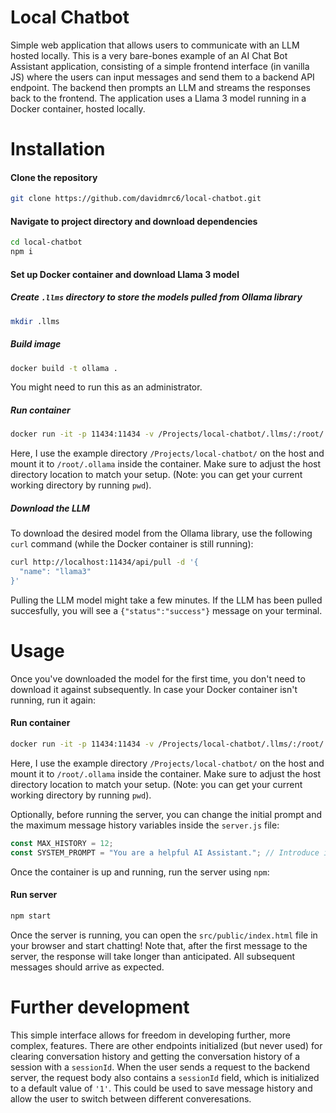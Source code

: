 # Local Chatbot

Simple web application that allows users to communicate with an LLM hosted locally. This is a very bare-bones example of an AI Chat Bot Assistant application, consisting of a simple frontend interface (in vanilla JS) where the users can input messages and send them to a backend API endpoint. The backend then prompts an LLM and streams the responses back to the frontend. The application uses a Llama 3 model running in a Docker container, hosted locally.

# Installation
#### Clone the repository
```bash
git clone https://github.com/davidmrc6/local-chatbot.git
```
#### Navigate to project directory and download dependencies
```bash
cd local-chatbot
npm i
```
#### Set up Docker container and download Llama 3 model
##### Create `.llms` directory to store the models pulled from Ollama library
```bash
mkdir .llms
```
##### Build image
```bash
docker build -t ollama .
```
You might need to run this as an administrator.
##### Run container
```bash
docker run -it -p 11434:11434 -v /Projects/local-chatbot/.llms/:/root/.ollama ollama
```
Here, I use the example directory `/Projects/local-chatbot/` on the host and mount it to `/root/.ollama` inside the container. Make sure to adjust the host directory location to match your setup. (Note: you can get your current working directory by running `pwd`).
##### Download the LLM
To download the desired model from the Ollama library, use the following `curl` command (while the Docker container is still running):
```bash
curl http://localhost:11434/api/pull -d '{
  "name": "llama3"
}'
```
Pulling the LLM model might take a few minutes.
If the LLM has been pulled succesfully, you will see a `{"status":"success"}` message on your terminal.
# Usage
Once you've downloaded the model for the first time, you don't need to download it against subsequently. In case your Docker container isn't running, run it again:
#### Run container
```bash
docker run -it -p 11434:11434 -v /Projects/local-chatbot/.llms/:/root/.ollama ollama
```
Here, I use the example directory `/Projects/local-chatbot/` on the host and mount it to `/root/.ollama` inside the container. Make sure to adjust the host directory location to match your setup. (Note: you can get your current working directory by running `pwd`).


Optionally, before running the server, you can change the initial prompt and the maximum message history variables inside the `server.js` file:
```javascript
const MAX_HISTORY = 12;
const SYSTEM_PROMPT = "You are a helpful AI Assistant."; // Introduce initial prompt here
```

Once the container is up and running, run the server using `npm`:
#### Run server
```bash
npm start
```
Once the server is running, you can open the `src/public/index.html` file in your browser and start chatting!
Note that, after the first message to the server, the response will take longer than anticipated. All subsequent messages should arrive as expected.
# Further development
This simple interface allows for freedom in developing further, more complex, features. There are other endpoints initialized (but never used) for clearing conversation history and getting the conversation history of a session with a `sessionId`. When the user sends a request to the backend server, the request body also contains a `sessionId` field, which is initialized to a default value of `'1'`. This could be used to save message history and allow the user to switch between different converesations.
